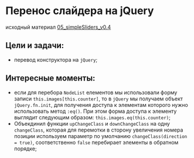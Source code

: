 # Перенос слайдера на jQuery

исходный материал [05_simpleSliders_v0.4](https://github.com/SetMiller/programming-practice/tree/master/Modules/05_simpleSliders_v0.4)

Цели и задачи:
-
* перевод конструктора на `jQuery`;

Интересные моменты:
-
- если для перебора `NodeList` елементов мы использовали форму записи `this.images[this.counter]`, то в `jQuery` мы получаем объект `jQuery.fn.init`, для получения доступа к элементам которого нужно использовать метод `:eq()`. При этом форма доступа к элементу выглядит следующим образом: `this.images.eq(this.counter)`;
- Объекдинил функции `upChangeClass` и `downChangeClass` на одну `changeClass`, которая для перемотки в сторону увеличения номера позиции используем параметр по умолчанию `changeClass(direction = true)`, соответственно `false` перебирает элементы в обратном порядке;
